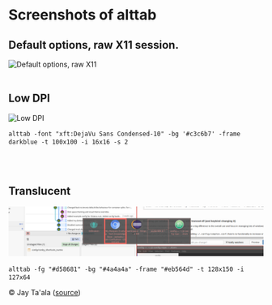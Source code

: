 Screenshots of alttab
=====================

## Default options, raw X11 session.

![Default options, raw X11](alttab-default-rawx.png?raw=true)
&nbsp;  
&nbsp;  

## Low DPI

![Low DPI](alttab-high.png?raw=true)
```
alttab -font "xft:DejaVu Sans Condensed-10" -bg '#c3c6b7' -frame darkblue -t 100x100 -i 16x16 -s 2
```
&nbsp;  
&nbsp;  

## Translucent

![Translucent](alttab-jtaala.png?raw=true)
```
alttab -fg "#d58681" -bg "#4a4a4a" -frame "#eb564d" -t 128x150 -i 127x64
```
&copy; Jay Ta'ala
([source](https://confluence.jaytaala.com/display/TKB/My+Manjaro+i3+setup#MyManjaroi3setup-Ricingalttab))

